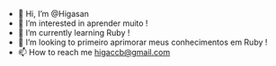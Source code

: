 - 👋 Hi, I’m @Higasan
- 👀 I’m interested in aprender muito !
- 🌱 I’m currently learning  Ruby !
- 💞️ I’m looking to  primeiro aprimorar meus conhecimentos em Ruby !
- 📫 How to reach me higaccb@gmail.com

<!---
Higasan/Higasan is a ✨ special ✨ repository because its `README.md` (this file) appears on your GitHub profile.
You can click the Preview link to take a look at your changes.
--->
